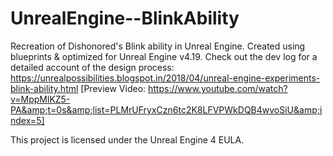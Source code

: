 # UnrealEngine--BlinkAbility
Recreation of Dishonored's Blink ability in Unreal Engine. Created using blueprints &amp; optimized for Unreal Engine v4.19. Check out the dev log for a detailed account of the design process: https://unrealpossibilities.blogspot.in/2018/04/unreal-engine-experiments-blink-ability.html [Preview Video: https://www.youtube.com/watch?v=MppMlKZ5-PA&amp;t=0s&amp;list=PLMrUFryxCzn6tc2K8LFVPWkDQB4wvoSiU&amp;index=5]

This project is licensed under the Unreal Engine 4 EULA.

